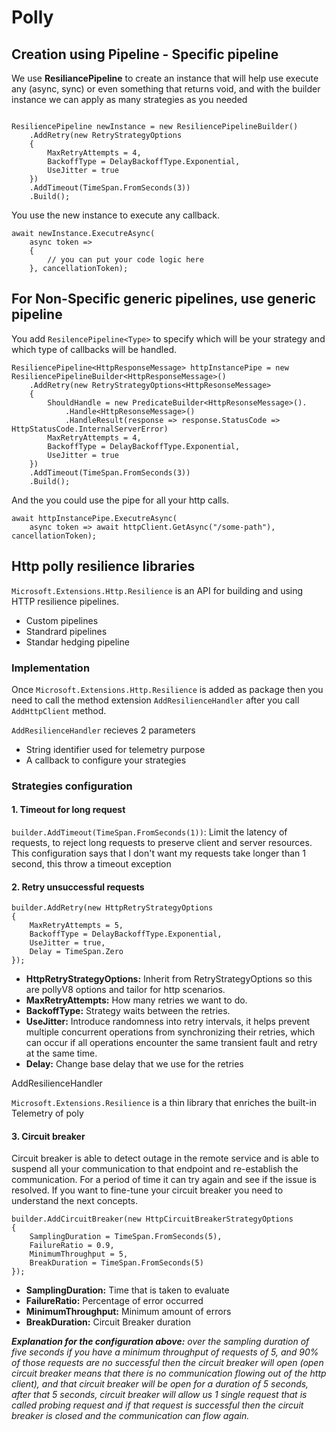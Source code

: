# Polly 
## Creation using Pipeline - Specific pipeline

We use  **ResiliancePipeline** to create an instance that will help use execute any (async, sync) or even something that returns void, and with the builder instance we can apply as many strategies as you needed

``` 

ResiliencePipeline newInstance = new ResiliencePipelineBuilder()
    .AddRetry(new RetryStrategyOptions
    {
        MaxRetryAttempts = 4,
        BackoffType = DelayBackoffType.Exponential,
        UseJitter = true
    })
    .AddTimeout(TimeSpan.FromSeconds(3))
    .Build();

```

You use the new instance to execute any callback.

```
await newInstance.ExecutreAsync(
    async token => 
    {
        // you can put your code logic here
    }, cancellationToken);
```

## For Non-Specific generic pipelines, use generic pipeline

You add ``` ResilencePipeline<Type> ``` to specify which will be your strategy and which type of callbacks will be handled.

``` 
ResiliencePipeline<HttpResponseMessage> httpInstancePipe = new ResiliencePipelineBuilder<HttpResponseMessage>()
    .AddRetry(new RetryStrategyOptions<HttpResonseMessage>
    {
        ShouldHandle = new PredicateBuilder<HttpResonseMessage>().
            .Handle<HttpResonseMessage>()
            .HandleResult(response => response.StatusCode => HttpStatusCode.InternalServerError)
        MaxRetryAttempts = 4,
        BackoffType = DelayBackoffType.Exponential,
        UseJitter = true
    })
    .AddTimeout(TimeSpan.FromSeconds(3))
    .Build();
```

And the you could use the pipe for all your http calls.


```
await httpInstancePipe.ExecutreAsync(
    async token => await httpClient.GetAsync("/some-path"), cancellationToken);
```

## Http polly resilience libraries

```Microsoft.Extensions.Http.Resilience``` is an API for building and using HTTP resilience pipelines.

- Custom pipelines
- Standrard pipelines
- Standar hedging pipeline

### Implementation 

Once ```Microsoft.Extensions.Http.Resilience``` is added as package then you need to call the method extension ```AddResilienceHandler``` after you call ```AddHttpClient``` method.

```AddResilienceHandler``` recieves 2 parameters

* String identifier used for telemetry purpose 
* A callback to configure your strategies

### Strategies configuration

#### 1. Timeout for long request
```builder.AddTimeout(TimeSpan.FromSeconds(1))```: Limit the latency of requests, to reject long requests to preserve client and server resources. This configuration says that I don't want my requests take longer than 1 second, this throw a timeout exception

#### 2. Retry unsuccessful requests

```
builder.AddRetry(new HttpRetryStrategyOptions
{
    MaxRetryAttempts = 5,
    BackoffType = DelayBackoffType.Exponential, 
    UseJitter = true, 
    Delay = TimeSpan.Zero
});
```

* **HttpRetryStrategyOptions:** Inherit from RetryStrategyOptions so this are pollyV8 options and tailor for http scenarios.
* **MaxRetryAttempts:** How many retries we want to do.
* **BackoffType:** Strategy waits between the retries. 
* **UseJitter:** Introduce randomness into retry intervals, it helps prevent multiple concurrent operations from synchronizing their retries, which can occur if all operations encounter the same transient fault and retry at the same time.
* **Delay:** Change base delay that we use for the retries

AddResilienceHandler

```Microsoft.Extensions.Resilience``` is a thin library that enriches the built-in Telemetry of poly


#### 3. Circuit breaker

Circuit breaker is able to detect outage in the remote service and is able to suspend all your communication to that endpoint and re-establish the communication. For a period of time it can try again and see if the issue is resolved. If you want to fine-tune your circuit breaker you need to understand the next concepts.

``` 
builder.AddCircuitBreaker(new HttpCircuitBreakerStrategyOptions 
{
    SamplingDuration = TimeSpan.FromSeconds(5),
    FailureRatio = 0.9,
    MinimumThroughput = 5,
    BreakDuration = TimeSpan.FromSeconds(5)
});
```

* **SamplingDuration:** Time that is taken to evaluate
* **FailureRatio:** Percentage of error occurred
* **MinimumThroughput:** Minimum amount of errors
* **BreakDuration:** Circuit Breaker duration

_**Explanation for the configuration above:** over the sampling duration of five seconds if you have a minimum throughput of requests of 5, and 90% of those requests are no successful then the circuit breaker will open (open circuit breaker means that there is no communication flowing out of the http client), and that circuit breaker will be open for a duration of 5 seconds, after that 5 seconds, circuit breaker will allow us 1 single request that is called probing request and if that request is successful then the circuit breaker is closed and the communication can flow again._